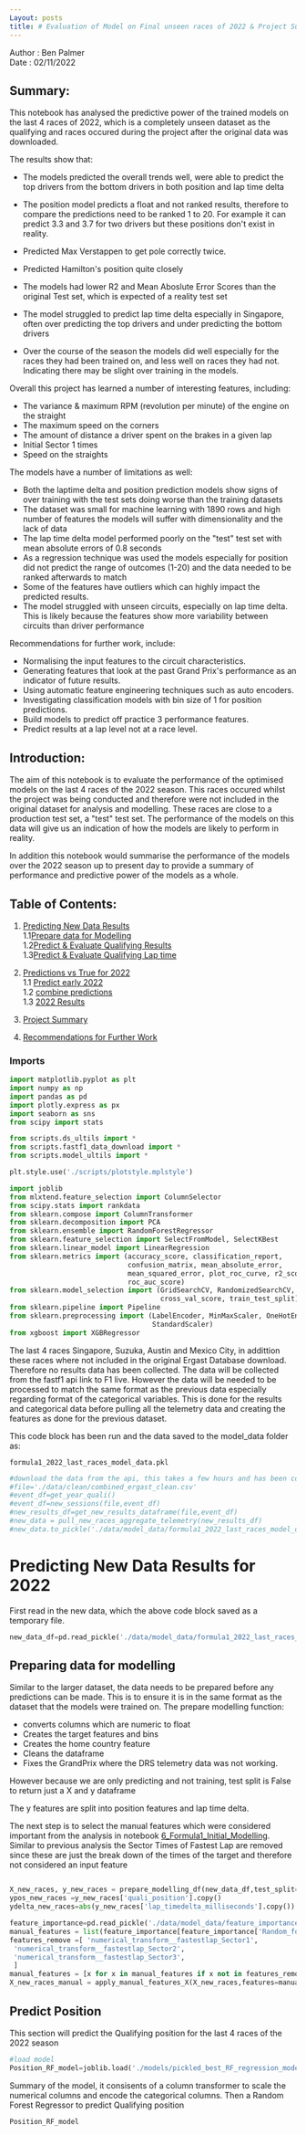 ```yaml
---
Layout: posts
title: # Evaluation of Model on Final unseen races of 2022 & Project Summary
---
```



Author : Ben Palmer\
Date : 02/11/2022

## Summary:
This notebook has analysed the predictive power of the trained models on the last 4 races of 2022, which is a completely unseen dataset as the qualifying and races occured during the project after the original data was downloaded.

The results show that:
- The models predicted the overall trends well, were able to predict the top drivers from the bottom drivers in both position and lap time delta
- The position model predicts a float and not ranked results, therefore to compare the predictions need to be ranked 1 to 20. For example it can predict 3.3 and 3.7 for two drivers but these positions don't exist in reality. 
- Predicted Max Verstappen to get pole correctly twice.
- Predicted Hamilton's position quite closely

- The models had lower R2 and Mean Aboslute Error Scores than the original Test set, which is expected of a reality test set
- The model struggled to predict lap time delta especially in Singapore, often over predicting the top drivers and under predicting the bottom drivers
- Over the course of the season the models did well especially for the races they had been trained on, and less well on races they had not. Indicating there may be slight over training in the models.

Overall this project has learned a number of interesting features, including:
- The variance & maximum RPM (revolution per minute) of the engine on the straight
- The maximum speed on the corners
- The amount of distance a driver spent on the brakes in a given lap
- Initial Sector 1 times 
- Speed on the straights

The models have a number of limitations as well:
- Both the laptime delta and position prediction models show signs of over training with the test sets doing worse than the training datasets
- The dataset was small for machine learning with 1890 rows and high number of features the models will suffer with dimensionality and the lack of data
- The lap time delta model performed poorly on the "test" test set with mean absolute errors of 0.8 seconds
- As a regression technique was used the models especially for position did not predict the range of outcomes (1-20) and the data needed to be ranked afterwards to match
- Some of the features have outliers which can highly impact the predicted results. 
- The model struggled with unseen circuits, especially on lap time delta. This is likely because the features show more variability between circuits than driver performance

Recommendations for further work, include: 

- Normalising the input features to the circuit characteristics.
- Generating features that look at the past Grand Prix's performance as an indicator of future results.
- Using automatic feature engineering techniques such as auto encoders.
- Investigating classification models with bin size of 1 for position predictions.
- Build models to predict off practice 3 performance features. 
- Predict results at a lap level not at a race level. 

## Introduction:

The aim of this notebook is to evaluate the performance of the optimised models on the last 4 races of the 2022 season. This races occured whilst the project was being conducted and therefore were not included in the original dataset for analysis and modelling. These races are close to a production test set, a "test" test set. The performance of the models on this data will give us an indication of how the models are likely to perform in reality. 

In addition this notebook would summarise the performance of the models over the 2022 season up to present day to provide a summary of performance and predictive power of the models as a whole.

## Table of Contents:
1. [Predicting New Data Results](#newdata)\
    1.1[Prepare data for Modelling](#prep)\
    1.2[Predict & Evaluate Qualifying Results](#pos)\
    1.3[Predict & Evaluate Qualifying Lap time](#delta)
   

2. [Predictions vs True for 2022](#2022)\
    1.1 [Predict early 2022](#predict)\
    1.2 [combine predictions](#combine)\
    1.3 [2022 Results](#summary)

3. [Project Summary](#projsummary)

4. [Recommendations for Further Work](#recommendations)
    

### Imports


```python
import matplotlib.pyplot as plt
import numpy as np
import pandas as pd
import plotly.express as px
import seaborn as sns
from scipy import stats

from scripts.ds_ultils import *
from scripts.fastf1_data_download import *
from scripts.model_ultils import *

plt.style.use('./scripts/plotstyle.mplstyle')

import joblib
from mlxtend.feature_selection import ColumnSelector
from scipy.stats import rankdata
from sklearn.compose import ColumnTransformer
from sklearn.decomposition import PCA
from sklearn.ensemble import RandomForestRegressor
from sklearn.feature_selection import SelectFromModel, SelectKBest
from sklearn.linear_model import LinearRegression
from sklearn.metrics import (accuracy_score, classification_report,
                             confusion_matrix, mean_absolute_error,
                             mean_squared_error, plot_roc_curve, r2_score,
                             roc_auc_score)
from sklearn.model_selection import (GridSearchCV, RandomizedSearchCV,
                                     cross_val_score, train_test_split)
from sklearn.pipeline import Pipeline
from sklearn.preprocessing import (LabelEncoder, MinMaxScaler, OneHotEncoder,
                                   StandardScaler)
from xgboost import XGBRegressor

```

The last 4 races Singapore, Suzuka, Austin and Mexico City, in addittion these races where not included in the original Ergast Database download. Therefore no results data has been collected. The data will be collected from the fastf1 api link to F1 live. However the data will be needed to be processed to match the same format as the previous data especially regarding format of the categorical variables. This is done for the results and categorical data before pulling all the telemetry data and creating the features as done for the previous dataset.

This code block has been run and the data saved to the model_data folder as:

`formula1_2022_last_races_model_data.pkl`


```python
#download the data from the api, this takes a few hours and has been completed and results saved for you.
#file='./data/clean/combined_ergast_clean.csv'
#event_df=get_year_quali()
#event_df=new_sessions(file,event_df)
#new_results_df=get_new_results_dataframe(file,event_df)
#new_data = pull_new_races_aggregate_telemetry(new_results_df)
#new_data.to_pickle('./data/model_data/formula1_2022_last_races_model_data.pkl',compression='gzip')
```

# Predicting New Data Results for 2022
<a id="newdata"></a>

First read in the new data, which the above code block saved as a temporary file.


```python
new_data_df=pd.read_pickle('./data/model_data/formula1_2022_last_races_model_data.pkl',compression='gzip')
```

## Preparing data for modelling
<a id="prep"></a>

Similar to the larger dataset, the data needs to be prepared before any predictions can be made. This is to ensure it is in the same format as the dataset that the models were trained on. The prepare modelling function:
- converts columns which are numeric to float
- Creates the target features and bins
- Creates the home country feature
- Cleans the dataframe 
- Fixes the GrandPrix where the DRS telemetry data was not working. 

However because we are only predicting and not training, test split is False to return just a X and y dataframe

The y features are split into position features and lap time delta.

The next step is to select the manual features which were considered important from the analysis in notebook [6_Formula1_Initial_Modelling](./6_Formula1_Initial_Modelling.ipynb). Similar to previous analysis the Sector Times of Fastest Lap are removed since these are just the break down of the times of the target and therefore not considered an input feature



```python

X_new_races, y_new_races = prepare_modelling_df(new_data_df,test_split=False)
ypos_new_races =y_new_races['quali_position'].copy()
ydelta_new_races=abs(y_new_races['lap_timedelta_milliseconds'].copy())

feature_importance=pd.read_pickle('./data/model_data/feature_importance_random_forest.pkl')
manual_features = list(feature_importance[feature_importance['Random_forest_result']>0.0105].index)
features_remove =[ 'numerical_transform__fastestlap_Sector1',
 'numerical_transform__fastestlap_Sector2',
 'numerical_transform__fastestlap_Sector3', 
 ] 
manual_features = [x for x in manual_features if x not in features_remove]
X_new_races_manual = apply_manual_features_X(X_new_races,features=manual_features)

```

## Predict Position
<a id="pos"></a>

This section will predict the Qualifying position for the last 4 races of the 2022 season


```python
#load model
Position_RF_model=joblib.load('./models/pickled_best_RF_regression_model_position.pkl')
```

Summary of the model, it consisents of a column transformer to scale the numerical columns and encode the categorical columns. Then a Random Forest Regressor to predict Qualifying position


```python
Position_RF_model
```




<style>#sk-container-id-1 {color: black;background-color: white;}#sk-container-id-1 pre{padding: 0;}#sk-container-id-1 div.sk-toggleable {background-color: white;}#sk-container-id-1 label.sk-toggleable__label {cursor: pointer;display: block;width: 100%;margin-bottom: 0;padding: 0.3em;box-sizing: border-box;text-align: center;}#sk-container-id-1 label.sk-toggleable__label-arrow:before {content: "▸";float: left;margin-right: 0.25em;color: #696969;}#sk-container-id-1 label.sk-toggleable__label-arrow:hover:before {color: black;}#sk-container-id-1 div.sk-estimator:hover label.sk-toggleable__label-arrow:before {color: black;}#sk-container-id-1 div.sk-toggleable__content {max-height: 0;max-width: 0;overflow: hidden;text-align: left;background-color: #f0f8ff;}#sk-container-id-1 div.sk-toggleable__content pre {margin: 0.2em;color: black;border-radius: 0.25em;background-color: #f0f8ff;}#sk-container-id-1 input.sk-toggleable__control:checked~div.sk-toggleable__content {max-height: 200px;max-width: 100%;overflow: auto;}#sk-container-id-1 input.sk-toggleable__control:checked~label.sk-toggleable__label-arrow:before {content: "▾";}#sk-container-id-1 div.sk-estimator input.sk-toggleable__control:checked~label.sk-toggleable__label {background-color: #d4ebff;}#sk-container-id-1 div.sk-label input.sk-toggleable__control:checked~label.sk-toggleable__label {background-color: #d4ebff;}#sk-container-id-1 input.sk-hidden--visually {border: 0;clip: rect(1px 1px 1px 1px);clip: rect(1px, 1px, 1px, 1px);height: 1px;margin: -1px;overflow: hidden;padding: 0;position: absolute;width: 1px;}#sk-container-id-1 div.sk-estimator {font-family: monospace;background-color: #f0f8ff;border: 1px dotted black;border-radius: 0.25em;box-sizing: border-box;margin-bottom: 0.5em;}#sk-container-id-1 div.sk-estimator:hover {background-color: #d4ebff;}#sk-container-id-1 div.sk-parallel-item::after {content: "";width: 100%;border-bottom: 1px solid gray;flex-grow: 1;}#sk-container-id-1 div.sk-label:hover label.sk-toggleable__label {background-color: #d4ebff;}#sk-container-id-1 div.sk-serial::before {content: "";position: absolute;border-left: 1px solid gray;box-sizing: border-box;top: 0;bottom: 0;left: 50%;z-index: 0;}#sk-container-id-1 div.sk-serial {display: flex;flex-direction: column;align-items: center;background-color: white;padding-right: 0.2em;padding-left: 0.2em;position: relative;}#sk-container-id-1 div.sk-item {position: relative;z-index: 1;}#sk-container-id-1 div.sk-parallel {display: flex;align-items: stretch;justify-content: center;background-color: white;position: relative;}#sk-container-id-1 div.sk-item::before, #sk-container-id-1 div.sk-parallel-item::before {content: "";position: absolute;border-left: 1px solid gray;box-sizing: border-box;top: 0;bottom: 0;left: 50%;z-index: -1;}#sk-container-id-1 div.sk-parallel-item {display: flex;flex-direction: column;z-index: 1;position: relative;background-color: white;}#sk-container-id-1 div.sk-parallel-item:first-child::after {align-self: flex-end;width: 50%;}#sk-container-id-1 div.sk-parallel-item:last-child::after {align-self: flex-start;width: 50%;}#sk-container-id-1 div.sk-parallel-item:only-child::after {width: 0;}#sk-container-id-1 div.sk-dashed-wrapped {border: 1px dashed gray;margin: 0 0.4em 0.5em 0.4em;box-sizing: border-box;padding-bottom: 0.4em;background-color: white;}#sk-container-id-1 div.sk-label label {font-family: monospace;font-weight: bold;display: inline-block;line-height: 1.2em;}#sk-container-id-1 div.sk-label-container {text-align: center;}#sk-container-id-1 div.sk-container {/* jupyter's `normalize.less` sets `[hidden] { display: none; }` but bootstrap.min.css set `[hidden] { display: none !important; }` so we also need the `!important` here to be able to override the default hidden behavior on the sphinx rendered scikit-learn.org. See: https://github.com/scikit-learn/scikit-learn/issues/21755 */display: inline-block !important;position: relative;}#sk-container-id-1 div.sk-text-repr-fallback {display: none;}</style><div id="sk-container-id-1" class="sk-top-container"><div class="sk-text-repr-fallback"><pre>Pipeline(steps=[(&#x27;column_transform&#x27;,
                 ColumnTransformer(transformers=[(&#x27;numerical_transform&#x27;,
                                                  StandardScaler(),
                                                  [&#x27;circuit_total_corner_length&#x27;,
                                                   &#x27;circuit_total_corner_curvature&#x27;,
                                                   &#x27;circuit_mean_corner_curvature&#x27;,
                                                   &#x27;circuit_max_corner_curvature&#x27;,
                                                   &#x27;circuit_std_corner_curvature&#x27;,
                                                   &#x27;max_max_speed&#x27;,
                                                   &#x27;mean_straight_speed&#x27;,
                                                   &#x27;max_fastest_accleration&#x27;,
                                                   &#x27;mean_max_lap_accler...
                                                   &#x27;fl_lap_distance_on_brake&#x27;,
                                                   &#x27;fl_lap_distance_on_DRS&#x27;,
                                                   &#x27;fl_lap_max_speed_corner&#x27;,
                                                   &#x27;avglap_Sector1&#x27;,
                                                   &#x27;avglap_Sector3&#x27;,
                                                   &#x27;fastestlap_track_temperature&#x27;,
                                                   &#x27;avg_lap_track_temperature&#x27;,
                                                   &#x27;avg_lap_humidty&#x27;, &#x27;age&#x27;]),
                                                 (&#x27;hot_encode&#x27;,
                                                  OneHotEncoder(handle_unknown=&#x27;ignore&#x27;),
                                                  [&#x27;driverRef&#x27;,
                                                   &#x27;constructorRef&#x27;])])),
                (&#x27;random_forest&#x27;,
                 RandomForestRegressor(max_depth=35, max_features=20,
                                       n_estimators=160))])</pre><b>In a Jupyter environment, please rerun this cell to show the HTML representation or trust the notebook. <br />On GitHub, the HTML representation is unable to render, please try loading this page with nbviewer.org.</b></div><div class="sk-container" hidden><div class="sk-item sk-dashed-wrapped"><div class="sk-label-container"><div class="sk-label sk-toggleable"><input class="sk-toggleable__control sk-hidden--visually" id="sk-estimator-id-1" type="checkbox" ><label for="sk-estimator-id-1" class="sk-toggleable__label sk-toggleable__label-arrow">Pipeline</label><div class="sk-toggleable__content"><pre>Pipeline(steps=[(&#x27;column_transform&#x27;,
                 ColumnTransformer(transformers=[(&#x27;numerical_transform&#x27;,
                                                  StandardScaler(),
                                                  [&#x27;circuit_total_corner_length&#x27;,
                                                   &#x27;circuit_total_corner_curvature&#x27;,
                                                   &#x27;circuit_mean_corner_curvature&#x27;,
                                                   &#x27;circuit_max_corner_curvature&#x27;,
                                                   &#x27;circuit_std_corner_curvature&#x27;,
                                                   &#x27;max_max_speed&#x27;,
                                                   &#x27;mean_straight_speed&#x27;,
                                                   &#x27;max_fastest_accleration&#x27;,
                                                   &#x27;mean_max_lap_accler...
                                                   &#x27;fl_lap_distance_on_brake&#x27;,
                                                   &#x27;fl_lap_distance_on_DRS&#x27;,
                                                   &#x27;fl_lap_max_speed_corner&#x27;,
                                                   &#x27;avglap_Sector1&#x27;,
                                                   &#x27;avglap_Sector3&#x27;,
                                                   &#x27;fastestlap_track_temperature&#x27;,
                                                   &#x27;avg_lap_track_temperature&#x27;,
                                                   &#x27;avg_lap_humidty&#x27;, &#x27;age&#x27;]),
                                                 (&#x27;hot_encode&#x27;,
                                                  OneHotEncoder(handle_unknown=&#x27;ignore&#x27;),
                                                  [&#x27;driverRef&#x27;,
                                                   &#x27;constructorRef&#x27;])])),
                (&#x27;random_forest&#x27;,
                 RandomForestRegressor(max_depth=35, max_features=20,
                                       n_estimators=160))])</pre></div></div></div><div class="sk-serial"><div class="sk-item sk-dashed-wrapped"><div class="sk-label-container"><div class="sk-label sk-toggleable"><input class="sk-toggleable__control sk-hidden--visually" id="sk-estimator-id-2" type="checkbox" ><label for="sk-estimator-id-2" class="sk-toggleable__label sk-toggleable__label-arrow">column_transform: ColumnTransformer</label><div class="sk-toggleable__content"><pre>ColumnTransformer(transformers=[(&#x27;numerical_transform&#x27;, StandardScaler(),
                                 [&#x27;circuit_total_corner_length&#x27;,
                                  &#x27;circuit_total_corner_curvature&#x27;,
                                  &#x27;circuit_mean_corner_curvature&#x27;,
                                  &#x27;circuit_max_corner_curvature&#x27;,
                                  &#x27;circuit_std_corner_curvature&#x27;,
                                  &#x27;max_max_speed&#x27;, &#x27;mean_straight_speed&#x27;,
                                  &#x27;max_fastest_accleration&#x27;,
                                  &#x27;mean_max_lap_accleration&#x27;,
                                  &#x27;max_fastest_lap_rpm&#x27;,
                                  &#x27;var_fa...
                                  &#x27;avg_lap_distance_on_brake&#x27;,
                                  &#x27;avg_lap_distance_on_DRS&#x27;,
                                  &#x27;avg_lap_max_speed_corner&#x27;,
                                  &#x27;fl_lap_distance_on_brake&#x27;,
                                  &#x27;fl_lap_distance_on_DRS&#x27;,
                                  &#x27;fl_lap_max_speed_corner&#x27;, &#x27;avglap_Sector1&#x27;,
                                  &#x27;avglap_Sector3&#x27;,
                                  &#x27;fastestlap_track_temperature&#x27;,
                                  &#x27;avg_lap_track_temperature&#x27;,
                                  &#x27;avg_lap_humidty&#x27;, &#x27;age&#x27;]),
                                (&#x27;hot_encode&#x27;,
                                 OneHotEncoder(handle_unknown=&#x27;ignore&#x27;),
                                 [&#x27;driverRef&#x27;, &#x27;constructorRef&#x27;])])</pre></div></div></div><div class="sk-parallel"><div class="sk-parallel-item"><div class="sk-item"><div class="sk-label-container"><div class="sk-label sk-toggleable"><input class="sk-toggleable__control sk-hidden--visually" id="sk-estimator-id-3" type="checkbox" ><label for="sk-estimator-id-3" class="sk-toggleable__label sk-toggleable__label-arrow">numerical_transform</label><div class="sk-toggleable__content"><pre>[&#x27;circuit_total_corner_length&#x27;, &#x27;circuit_total_corner_curvature&#x27;, &#x27;circuit_mean_corner_curvature&#x27;, &#x27;circuit_max_corner_curvature&#x27;, &#x27;circuit_std_corner_curvature&#x27;, &#x27;max_max_speed&#x27;, &#x27;mean_straight_speed&#x27;, &#x27;max_fastest_accleration&#x27;, &#x27;mean_max_lap_accleration&#x27;, &#x27;max_fastest_lap_rpm&#x27;, &#x27;var_fastest_lap_straight_rpm&#x27;, &#x27;mean_fastest_lap_straight_rpm&#x27;, &#x27;max_max_rpm&#x27;, &#x27;mean_var_straight_rpm&#x27;, &#x27;mean_straight_rpm&#x27;, &#x27;avg_lap_distance_on_brake&#x27;, &#x27;avg_lap_distance_on_DRS&#x27;, &#x27;avg_lap_max_speed_corner&#x27;, &#x27;fl_lap_distance_on_brake&#x27;, &#x27;fl_lap_distance_on_DRS&#x27;, &#x27;fl_lap_max_speed_corner&#x27;, &#x27;avglap_Sector1&#x27;, &#x27;avglap_Sector3&#x27;, &#x27;fastestlap_track_temperature&#x27;, &#x27;avg_lap_track_temperature&#x27;, &#x27;avg_lap_humidty&#x27;, &#x27;age&#x27;]</pre></div></div></div><div class="sk-serial"><div class="sk-item"><div class="sk-estimator sk-toggleable"><input class="sk-toggleable__control sk-hidden--visually" id="sk-estimator-id-4" type="checkbox" ><label for="sk-estimator-id-4" class="sk-toggleable__label sk-toggleable__label-arrow">StandardScaler</label><div class="sk-toggleable__content"><pre>StandardScaler()</pre></div></div></div></div></div></div><div class="sk-parallel-item"><div class="sk-item"><div class="sk-label-container"><div class="sk-label sk-toggleable"><input class="sk-toggleable__control sk-hidden--visually" id="sk-estimator-id-5" type="checkbox" ><label for="sk-estimator-id-5" class="sk-toggleable__label sk-toggleable__label-arrow">hot_encode</label><div class="sk-toggleable__content"><pre>[&#x27;driverRef&#x27;, &#x27;constructorRef&#x27;]</pre></div></div></div><div class="sk-serial"><div class="sk-item"><div class="sk-estimator sk-toggleable"><input class="sk-toggleable__control sk-hidden--visually" id="sk-estimator-id-6" type="checkbox" ><label for="sk-estimator-id-6" class="sk-toggleable__label sk-toggleable__label-arrow">OneHotEncoder</label><div class="sk-toggleable__content"><pre>OneHotEncoder(handle_unknown=&#x27;ignore&#x27;)</pre></div></div></div></div></div></div></div></div><div class="sk-item"><div class="sk-estimator sk-toggleable"><input class="sk-toggleable__control sk-hidden--visually" id="sk-estimator-id-7" type="checkbox" ><label for="sk-estimator-id-7" class="sk-toggleable__label sk-toggleable__label-arrow">RandomForestRegressor</label><div class="sk-toggleable__content"><pre>RandomForestRegressor(max_depth=35, max_features=20, n_estimators=160)</pre></div></div></div></div></div></div></div>



The qualifying results can predicted with simiply calling predict on the X features


```python
position_new_predictions= Position_RF_model.predict(X_new_races_manual)
```


```python
position_new_predictions
```




    array([ 3.7       ,  4.69375   ,  5.825     ,  7.05      , 11.22786458,
            5.2875    ,  9.66875   ,  5.7125    , 13.4625    ,  8.39375   ,
           10.6640625 , 12.425     , 11.86875   , 13.8875    , 15.2875    ,
           14.21875   , 10.41875   , 13.3       , 12.96875   , 15.63125   ,
            3.39375   ,  6.84375   ,  5.15      ,  5.35      , 11.2875    ,
            4.5625    , 10.14375   , 11.66875   , 12.21469595, 11.8890625 ,
           13.375     , 11.60625   , 10.75625   , 13.85625   , 14.96875   ,
           13.76875   , 14.23125   , 15.8125    , 17.56875   ,  6.55625   ,
            6.9375    ,  5.2875    ,  5.93125   , 11.3875    ,  9.45625   ,
           12.2       ,  4.06875   , 13.1875    , 13.16875   ,  7.0375    ,
           14.9       , 14.54375   , 14.51875   , 14.30625   , 12.45      ,
           12.21875   , 13.775     , 14.91875   , 15.7       ,  3.66875   ,
            2.94375   ,  2.9125    ,  4.6875    ,  5.05625   ,  5.99375   ,
           14.41666667,  8.4       , 11.21130952, 12.1375    , 16.7       ,
           12.6575    , 11.423125  , 13.673125  , 10.6125    , 12.82916667,
           10.24375   , 12.1578125 , 15.05625   , 17.98125   ])



The predictions are for the last 4 races per driver, they are also floats where as the true results are integers. This is because the models is a regression model and can predict any number. One alternative method to avoid this would be a classification model with a bin size of 1. To correct for this the results can be also be ranked in order of prediction to give a result more indicative of position.

First what are the model evaluation scores for the last 4 races of 2022


```python
print(f'Lap Delta Random Forest regression Initial R2 score with manual selected featuers {r2_score(ypos_new_races,position_new_predictions)}')
print(f'Lap Delta Random Forest regression Initial MSE score with manual selected feaure {mean_squared_error(ypos_new_races,position_new_predictions)}')
print(f'Lap Delta Random Forest regression Initial MAE score with manual selected feaure {mean_absolute_error(ypos_new_races,position_new_predictions)}')
```

    Lap Delta Random Forest regression Initial R2 score with manual selected featuers 0.650600540444255
    Lap Delta Random Forest regression Initial MSE score with manual selected feaure 11.575361682061502
    Lap Delta Random Forest regression Initial MAE score with manual selected feaure 2.8325292095327694
    

The R2 is similar to the previous test set with a Mean Aboslute error of 2.8 slightly higher to what was predicted previously. This can be compared by  looking at the predictions versus true values on a scatter plot


```python
plt.scatter(ypos_new_races,position_new_predictions)
plt.plot(np.arange(1,20,1),np.arange(1,20,1),c='r')
plt.xlabel('True values')
plt.ylabel('Predicted values')
plt.title('Predictions vs True for last 4 races of 2022 season')
plt.show()
```


    
![png](output_21_0.png)
    


The red line shows the perfect predictions where True=Predictions. The model seems to over predict results for the top drivers and under predict (predict better results) for the bottom drivers. This may be due to features in these GrandPrix's which the model thinks all the drivers are more equal. Maybe as the season has progressed the difference beteween drivers and cars has reduced such that the model thinks the drivers are more similar.

How about if we rank the results for 1 Grandprix and compared the model ranked results with the actual results.


```python
print('Singapore GrandPrix 2022 Results')
pos_comparison = new_data_df[['quali_position','driverRef','circuitRef']]
pos_comparison['position_predicted'] = position_new_predictions
singapore_position = pos_comparison[pos_comparison['circuitRef'] =='marina_bay'].copy()
singapore_position
```

    Singapore GrandPrix 2022 Results
    




<div>
<style scoped>
    .dataframe tbody tr th:only-of-type {
        vertical-align: middle;
    }

    .dataframe tbody tr th {
        vertical-align: top;
    }

    .dataframe thead th {
        text-align: right;
    }
</style>
<table border="1" class="dataframe">
  <thead>
    <tr style="text-align: right;">
      <th></th>
      <th>quali_position</th>
      <th>driverRef</th>
      <th>circuitRef</th>
      <th>position_predicted</th>
    </tr>
  </thead>
  <tbody>
    <tr>
      <th>0</th>
      <td>1.0</td>
      <td>leclerc</td>
      <td>marina_bay</td>
      <td>6.55625</td>
    </tr>
    <tr>
      <th>1</th>
      <td>2.0</td>
      <td>perez</td>
      <td>marina_bay</td>
      <td>6.93750</td>
    </tr>
    <tr>
      <th>2</th>
      <td>3.0</td>
      <td>hamilton</td>
      <td>marina_bay</td>
      <td>5.28750</td>
    </tr>
    <tr>
      <th>3</th>
      <td>4.0</td>
      <td>sainz</td>
      <td>marina_bay</td>
      <td>5.93125</td>
    </tr>
    <tr>
      <th>4</th>
      <td>5.0</td>
      <td>alonso</td>
      <td>marina_bay</td>
      <td>11.38750</td>
    </tr>
    <tr>
      <th>5</th>
      <td>6.0</td>
      <td>norris</td>
      <td>marina_bay</td>
      <td>9.45625</td>
    </tr>
    <tr>
      <th>6</th>
      <td>7.0</td>
      <td>gasly</td>
      <td>marina_bay</td>
      <td>12.20000</td>
    </tr>
    <tr>
      <th>7</th>
      <td>8.0</td>
      <td>max_verstappen</td>
      <td>marina_bay</td>
      <td>4.06875</td>
    </tr>
    <tr>
      <th>8</th>
      <td>9.0</td>
      <td>kevin_magnussen</td>
      <td>marina_bay</td>
      <td>13.18750</td>
    </tr>
    <tr>
      <th>9</th>
      <td>10.0</td>
      <td>tsunoda</td>
      <td>marina_bay</td>
      <td>13.16875</td>
    </tr>
    <tr>
      <th>10</th>
      <td>11.0</td>
      <td>russell</td>
      <td>marina_bay</td>
      <td>7.03750</td>
    </tr>
    <tr>
      <th>11</th>
      <td>12.0</td>
      <td>stroll</td>
      <td>marina_bay</td>
      <td>14.90000</td>
    </tr>
    <tr>
      <th>12</th>
      <td>13.0</td>
      <td>mick_schumacher</td>
      <td>marina_bay</td>
      <td>14.54375</td>
    </tr>
    <tr>
      <th>13</th>
      <td>14.0</td>
      <td>vettel</td>
      <td>marina_bay</td>
      <td>14.51875</td>
    </tr>
    <tr>
      <th>14</th>
      <td>15.0</td>
      <td>zhou</td>
      <td>marina_bay</td>
      <td>14.30625</td>
    </tr>
    <tr>
      <th>15</th>
      <td>16.0</td>
      <td>bottas</td>
      <td>marina_bay</td>
      <td>12.45000</td>
    </tr>
    <tr>
      <th>16</th>
      <td>17.0</td>
      <td>ricciardo</td>
      <td>marina_bay</td>
      <td>12.21875</td>
    </tr>
    <tr>
      <th>17</th>
      <td>18.0</td>
      <td>ocon</td>
      <td>marina_bay</td>
      <td>13.77500</td>
    </tr>
    <tr>
      <th>18</th>
      <td>19.0</td>
      <td>albon</td>
      <td>marina_bay</td>
      <td>14.91875</td>
    </tr>
    <tr>
      <th>19</th>
      <td>20.0</td>
      <td>latifi</td>
      <td>marina_bay</td>
      <td>15.70000</td>
    </tr>
  </tbody>
</table>
</div>




```python
# Use scipy function to rank the predictions for singapore
singapore_position['position_predicted_ranked'] = rankdata(singapore_position['position_predicted'])
```

Plot the predictions ranked such that the predictions are 1-20 in order of how the model assigned the position scores. 


```python
plt.scatter(singapore_position['quali_position'],singapore_position['position_predicted_ranked'])
plt.plot(np.arange(1,20,1),np.arange(1,20,1),c='r')
plt.xlabel('True values')
plt.ylabel('Predicted values')
plt.title('Predictions vs True for Singapore GP 2022')
plt.show()
```


    
![png](output_26_0.png)
    


As can be observed the model captures the trend but gets a few drivers badly wrong. It generally predicts the top 10 drivers to do worse than they did, but mostly in roughly the right order. Max Verstappen who has dominated 2022 is predicted to get pole, therefore it maybe affected by the categorical dummy variable for max more than his driving data. It under predicts for Russell and Bottas as well probably because of either the team they driver for or there previous results. It over predicts for Mick Schumacher and Stroll probably related to their previous results.  

On a positive note apart from clear errors it gets the order for the top 15 more or less right, with the exception of Max Verstappen it gets the top 3 almost right just in the wrong order. Plus the drivers from 5th to 10th are also in the more or less right order just offsetted.


```python
print(f"Lap Delta Random Forest regression Initial R2 score with manual selected featuers {r2_score(singapore_position['quali_position'],singapore_position['position_predicted_ranked'])}")
print(f"Lap Delta Random Forest regression Initial MSE score with manual selected feaure {mean_squared_error(singapore_position['quali_position'],singapore_position['position_predicted_ranked'])}")
print(f"Lap Delta Random Forest regression Initial MAE score with manual selected feaure {mean_absolute_error(singapore_position['quali_position'],singapore_position['position_predicted_ranked'])}")
```

    Lap Delta Random Forest regression Initial R2 score with manual selected featuers 0.58796992481203
    Lap Delta Random Forest regression Initial MSE score with manual selected feaure 13.7
    Lap Delta Random Forest regression Initial MAE score with manual selected feaure 3.0
    

As we can see ranking the data an impact on the metrics this is because the errors are maginfied. In the unranked predictions the top drivers were predicted worse and the worse drivers predicted better, averaging out the drivers performance which can reduce the error as the model becomes less extreme or sure it its predictions. It predicts some drivers to do well but not too sure and some to do poor but also not too sure. Therefore this reduces the Mean absoute error. By ranking the Mean Absolute Error increases as the the unsure points are forced to fill the full range. 


# Lap time delta predictions
<a id="delta"></a>

This section will predict the lap time delta for the last 4 races of 2022.

First load the XGboost model for predicting lap time deltas


```python
Lapdelta_XG_model=joblib.load('./models/pickled_best_XGboost_regression_model_lap_delta.pkl')
```

Predict the lap time deltas for the last 4 races:


```python
lapdelta_new_predictions= Lapdelta_XG_model.predict(X_new_races_manual)
```


```python
lapdelta_new_predictions
```




    array([ 880.1565 , 1438.6971 , 1180.8447 , 1296.8682 , 1812.8461 ,
           1169.3201 , 1822.2637 , 1158.1523 , 2426.7173 , 1508.983  ,
           1993.9811 , 2669.0835 , 2078.9802 , 2662.2546 , 2359.1501 ,
           2584.7327 , 1815.3125 , 2248.5618 , 2016.9613 , 2652.7021 ,
            639.421  ,  566.3785 ,  829.21826, 1065.0433 , 1807.4713 ,
            652.2429 , 1421.7653 , 1822.8589 , 1865.5409 , 1492.1318 ,
           2021.5482 , 1279.7029 , 1409.1636 , 1970.5421 , 2274.2869 ,
           2047.0016 , 1727.6038 , 3276.9106 , 3028.2742 , 1890.5687 ,
           2393.826  , 2320.7075 , 2755.3943 , 3008.1597 , 3130.3552 ,
           2855.4634 , 2050.2947 , 3926.7761 , 3014.654  , 2223.9104 ,
           3557.371  , 6459.6665 , 3566.9734 , 3932.539  , 6575.056  ,
           6152.094  , 7681.5635 , 6657.079  , 6511.405  ,   48.03798,
            429.90155,  311.8454 ,  813.8326 ,  894.0303 ,  809.2479 ,
           2507.0876 ,  773.581  , 1525.0428 , 2789.0137 , 3380.0232 ,
           2032.303  , 1540.2434 , 2076.641  , 1449.4377 , 2444.9236 ,
           1716.5864 , 2195.368  , 2876.5132 , 2899.111  ], dtype=float32)



The output is an array of lap time deltas for the last 4 races of 2022. How did the model perform against the true values?


```python
print(f'Lap Delta Random Forest regression Initial R2 score with manual selected featuers {r2_score(ydelta_new_races,lapdelta_new_predictions)}')
print(f'Lap Delta Random Forest regression Initial MSE score with manual selected feaure {mean_squared_error(ydelta_new_races,lapdelta_new_predictions)}')
print(f'Lap Delta Random Forest regression Initial MAE score with manual selected feaure {mean_absolute_error(ydelta_new_races,lapdelta_new_predictions)}')
```

    Lap Delta Random Forest regression Initial R2 score with manual selected featuers 0.6986873848786612
    Lap Delta Random Forest regression Initial MSE score with manual selected feaure 1028441.6571452693
    Lap Delta Random Forest regression Initial MAE score with manual selected feaure 775.7193984019606
    

In this "test" test set, the lap time delta did worse than the with the previous test set, with a worse MAE error. The Model had a mean error of 800 milliseconds or 0.8s (8/10ths of the second). Lets see how the results were distributed. Was the model worse at predicting certain results?


```python
plt.scatter(ydelta_new_races,lapdelta_new_predictions)
plt.plot(np.arange(1,8000,100),np.arange(1,8000,100),c='r')
plt.xlabel('True values')
plt.ylabel('Predicted values')
plt.title('Predictions vs True for Lap time delta last 4 races of 2022 season')
plt.show()
```


    
![png](output_38_0.png)
    


WHen looking at the predictions vs true values the majority of points are captured between 0 to 4 seconds (4000 milliseconds) away from the pole sitter. The majority of these points are close to the true prediction line (red), similar to the position the model averages out the score over predicting the top drivers delta and under prediction the worse drivers results, especially in the small tail of points from 4 to 8s. These are anomalous data points and it can be expected that the model may struggle with these data points.

There is another interesting data cloud, sitting above the true prediction line predicted at 3 s behind the pole sitter, there are a cluster of predicted points where the model predicted 3s delta for both the front drivers to the drivers who were actually 3 seconds back. This is probably one single GrandPrix where the model struggled. As shown in the evaluation of the model in [8_Formula1_Regression_models]('./8_Formula1_Regression_models.ipynb') the lap time delta model is affected most by features like avglap sector 1 times and RPM on the straight, if the GrandPrix has a partically long sector 1 time or the engines can't run at the high RPM because the straights are short the model will predict high lap time deltas which are in fact wrong.

This confirms the challenges of predicting lap time delta due to the fact there are so many variables that complicate the actual time result and the difference between results. As discussed addittional features which are normalised for different circuit lengths may help the predictive power of lap time delta. If avg sector time was also a lap time delta between the drivers that may help the model. If the metrics of speed and rpm on the straights was nominalised for straight length as well may help the model.

Lets investigate further by looking at the results of a couple of GrandPrix's


```python
print('Singapore GrandPrix 2022 Results')
delta_comparison = new_data_df[['lap_timedelta_milliseconds','driverRef','circuitRef']]
delta_comparison['lap_timedelta_milliseconds'] = abs(delta_comparison['lap_timedelta_milliseconds'])
delta_comparison['laptime_delta_predicted'] = lapdelta_new_predictions
delta_comparison['Residuals'] = delta_comparison['laptime_delta_predicted'] - delta_comparison['lap_timedelta_milliseconds']
singapore_position = delta_comparison[delta_comparison['circuitRef'] =='marina_bay'].copy()
singapore_position
```

    Singapore GrandPrix 2022 Results
    




<div>
<style scoped>
    .dataframe tbody tr th:only-of-type {
        vertical-align: middle;
    }

    .dataframe tbody tr th {
        vertical-align: top;
    }

    .dataframe thead th {
        text-align: right;
    }
</style>
<table border="1" class="dataframe">
  <thead>
    <tr style="text-align: right;">
      <th></th>
      <th>lap_timedelta_milliseconds</th>
      <th>driverRef</th>
      <th>circuitRef</th>
      <th>laptime_delta_predicted</th>
      <th>Residuals</th>
    </tr>
  </thead>
  <tbody>
    <tr>
      <th>0</th>
      <td>0.0</td>
      <td>leclerc</td>
      <td>marina_bay</td>
      <td>1890.568726</td>
      <td>1890.568726</td>
    </tr>
    <tr>
      <th>1</th>
      <td>22.0</td>
      <td>perez</td>
      <td>marina_bay</td>
      <td>2393.825928</td>
      <td>2371.825928</td>
    </tr>
    <tr>
      <th>2</th>
      <td>54.0</td>
      <td>hamilton</td>
      <td>marina_bay</td>
      <td>2320.707520</td>
      <td>2266.707520</td>
    </tr>
    <tr>
      <th>3</th>
      <td>171.0</td>
      <td>sainz</td>
      <td>marina_bay</td>
      <td>2755.394287</td>
      <td>2584.394287</td>
    </tr>
    <tr>
      <th>4</th>
      <td>554.0</td>
      <td>alonso</td>
      <td>marina_bay</td>
      <td>3008.159668</td>
      <td>2454.159668</td>
    </tr>
    <tr>
      <th>5</th>
      <td>1172.0</td>
      <td>norris</td>
      <td>marina_bay</td>
      <td>3130.355225</td>
      <td>1958.355225</td>
    </tr>
    <tr>
      <th>6</th>
      <td>1799.0</td>
      <td>gasly</td>
      <td>marina_bay</td>
      <td>2855.463379</td>
      <td>1056.463379</td>
    </tr>
    <tr>
      <th>7</th>
      <td>1983.0</td>
      <td>max_verstappen</td>
      <td>marina_bay</td>
      <td>2050.294678</td>
      <td>67.294678</td>
    </tr>
    <tr>
      <th>8</th>
      <td>2161.0</td>
      <td>kevin_magnussen</td>
      <td>marina_bay</td>
      <td>3926.776123</td>
      <td>1765.776123</td>
    </tr>
    <tr>
      <th>9</th>
      <td>2571.0</td>
      <td>tsunoda</td>
      <td>marina_bay</td>
      <td>3014.654053</td>
      <td>443.654053</td>
    </tr>
    <tr>
      <th>10</th>
      <td>4600.0</td>
      <td>russell</td>
      <td>marina_bay</td>
      <td>2223.910400</td>
      <td>-2376.089600</td>
    </tr>
    <tr>
      <th>11</th>
      <td>4799.0</td>
      <td>stroll</td>
      <td>marina_bay</td>
      <td>3557.371094</td>
      <td>-1241.628906</td>
    </tr>
    <tr>
      <th>12</th>
      <td>4958.0</td>
      <td>mick_schumacher</td>
      <td>marina_bay</td>
      <td>6459.666504</td>
      <td>1501.666504</td>
    </tr>
    <tr>
      <th>13</th>
      <td>4968.0</td>
      <td>vettel</td>
      <td>marina_bay</td>
      <td>3566.973389</td>
      <td>-1401.026611</td>
    </tr>
    <tr>
      <th>14</th>
      <td>5963.0</td>
      <td>zhou</td>
      <td>marina_bay</td>
      <td>3932.539062</td>
      <td>-2030.460938</td>
    </tr>
    <tr>
      <th>15</th>
      <td>6671.0</td>
      <td>bottas</td>
      <td>marina_bay</td>
      <td>6575.056152</td>
      <td>-95.943848</td>
    </tr>
    <tr>
      <th>16</th>
      <td>6814.0</td>
      <td>ricciardo</td>
      <td>marina_bay</td>
      <td>6152.094238</td>
      <td>-661.905762</td>
    </tr>
    <tr>
      <th>17</th>
      <td>6925.0</td>
      <td>ocon</td>
      <td>marina_bay</td>
      <td>7681.563477</td>
      <td>756.563477</td>
    </tr>
    <tr>
      <th>18</th>
      <td>7573.0</td>
      <td>albon</td>
      <td>marina_bay</td>
      <td>6657.079102</td>
      <td>-915.920898</td>
    </tr>
    <tr>
      <th>19</th>
      <td>8120.0</td>
      <td>latifi</td>
      <td>marina_bay</td>
      <td>6511.404785</td>
      <td>-1608.595215</td>
    </tr>
  </tbody>
</table>
</div>




```python
plt.scatter(singapore_position['lap_timedelta_milliseconds'],singapore_position['Residuals'])
plt.hlines(0,0,8000,color='r')
plt.xlabel('True values')
plt.ylabel('Residuals')
plt.title('Residuals for Lap time delta for Singapore 2022 season')
plt.show()
```


    
![png](output_41_0.png)
    


As can be seen from the Singapore residuals this is the GrandPrix that corresponded to the cloud of points high above the true prediction red line in the overall plot, and also the grandprix that had the results with a large tail of points going out to 8seconds back. This GrandPrix the model clearly struggled with to get the lap time delta right. This GrandPrix is a street circuit, with lots of short straights and tight corners. Hence the cars can not get up to full speed and are trying to thread the needle between the tight walled off streets of Singapore. Therefore larger variation of lap times is expected. In adittion the cars do not reach their top speeds they would expect on a larger more open circuit. Therefore the features of RPM, Speed and sector times would be very different to other GrandPrix's hence this is likely why the model performed so poorly for this Grand Prix


```python
suzaka_position = delta_comparison[delta_comparison['circuitRef'] =='suzuka'].copy()

plt.scatter(suzaka_position['lap_timedelta_milliseconds'],suzaka_position['Residuals'])
plt.hlines(0,0,3500,color='r')
plt.xlabel('True values')
plt.ylabel('Residuals')
plt.title('Residuals for Lap time delta for Suzuka 2022 season')
plt.show()
```


    
![png](output_43_0.png)
    


For Suzaka the model performed better with all the drivers within 1.4 seconds of there true values. However similar to Singapore the model over predicted the times of most drivers. Suzuka is a long but fast circuit and it may have been more affected by features like avg lap sector time

# Predictions versus Reality for 2022
<a id="2022"></a>

How good are the model predictions for the 2022 season as a whole?

To answer this question would require combining the predictions from the previous dataset with the predictions of the last 4 races in this notebook.

To do this we will extract the 2022 races from the previous dataset and re run the predictions for just the 2022 races. This would include races the model was trained on and ones it was not trained on.

First read the previous dataset:


```python
qualify_df=pd.read_pickle('./data/model_data/formula1_complete_2018_2022_complete_301022.pkl',compression='gzip')
qualifying_df=qualify_df.copy()

```

Select only the 2022 races:


```python
initial_2022_races_df = qualifying_df[qualifying_df['year'] == 2022].copy()
```

## Predict position and Lap time delta 
<a id="predict"></a>

For the early 2022 races predict the position and laptime delta

This requires preparing the data for modelling and applying the manaul feature selection


```python
X_22_races, y_22_races = prepare_modelling_df(initial_2022_races_df,test_split=False)
ypos_22_races =y_22_races['quali_position'].copy()
ydelta_22_races=abs(y_22_races['lap_timedelta_milliseconds'].copy())

X_22_races_manual = apply_manual_features_X(X_22_races,features=manual_features)

```

Run the predictions for position and Lap time delta:


```python
position_22_predictions= Position_RF_model.predict(X_22_races_manual)
lapdelta_22_predictions= Lapdelta_XG_model.predict(X_22_races_manual)
```

## Combine into a Summary Table
<a id="combine"></a>

How did the model perform over the whole 2022 season? To evaluate its performance we need to combine the results from 2022 races in the original dataset and last 4 races.

Create a summary table from the early 2022 predictions:


```python
summary_22_df = initial_2022_races_df[['driverRef','circuitRef','quali_position','lap_timedelta_milliseconds']].copy()
summary_22_df['predicted_position_model'] = position_22_predictions
summary_22_df['predicted_laptime_delta'] = lapdelta_22_predictions
summary_22_df['lap_timedelta_milliseconds']= abs(summary_22_df['lap_timedelta_milliseconds'])
```

For the position predictions, they need to be ranked to force the results to go from positions 1 to 20


```python
circuits = summary_22_df['circuitRef'].unique()
for circuit in circuits:
    query = summary_22_df['circuitRef'] == circuit
    summary_22_df.loc[query,'predicted_position_ranked'] = rankdata(summary_22_df.loc[query,'predicted_position_model'])
    

```

The summary dataframe will contain information of:
- driver
- circuit
- True qualifying position
- Lap time detla prediction
- Predicted position & ranked position
- Predicted lap time delta


```python
summary_22_df.head()
```




<div>
<style scoped>
    .dataframe tbody tr th:only-of-type {
        vertical-align: middle;
    }

    .dataframe tbody tr th {
        vertical-align: top;
    }

    .dataframe thead th {
        text-align: right;
    }
</style>
<table border="1" class="dataframe">
  <thead>
    <tr style="text-align: right;">
      <th></th>
      <th>driverRef</th>
      <th>circuitRef</th>
      <th>quali_position</th>
      <th>lap_timedelta_milliseconds</th>
      <th>predicted_position_model</th>
      <th>predicted_laptime_delta</th>
      <th>predicted_position_ranked</th>
    </tr>
  </thead>
  <tbody>
    <tr>
      <th>40</th>
      <td>leclerc</td>
      <td>albert_park</td>
      <td>1.0</td>
      <td>0.0</td>
      <td>3.44375</td>
      <td>17.939283</td>
      <td>1.0</td>
    </tr>
    <tr>
      <th>42</th>
      <td>perez</td>
      <td>albert_park</td>
      <td>3.0</td>
      <td>372.0</td>
      <td>4.40000</td>
      <td>379.915253</td>
      <td>2.0</td>
    </tr>
    <tr>
      <th>43</th>
      <td>norris</td>
      <td>albert_park</td>
      <td>4.0</td>
      <td>835.0</td>
      <td>5.92500</td>
      <td>843.338257</td>
      <td>4.0</td>
    </tr>
    <tr>
      <th>44</th>
      <td>hamilton</td>
      <td>albert_park</td>
      <td>5.0</td>
      <td>957.0</td>
      <td>5.15000</td>
      <td>959.565918</td>
      <td>3.0</td>
    </tr>
    <tr>
      <th>45</th>
      <td>russell</td>
      <td>albert_park</td>
      <td>6.0</td>
      <td>1065.0</td>
      <td>6.23125</td>
      <td>1043.465088</td>
      <td>5.0</td>
    </tr>
  </tbody>
</table>
</div>



This dataframe is created for the results of the last 4 races


```python
newraces_22_df = new_data_df[['driverRef','circuitRef','quali_position','lap_timedelta_milliseconds']].copy()
newraces_22_df['predicted_position_model'] = position_new_predictions
newraces_22_df['predicted_laptime_delta'] = lapdelta_new_predictions
newraces_22_df['lap_timedelta_milliseconds']= abs(newraces_22_df['lap_timedelta_milliseconds'])
```

The predicted positions are ranked 0 to 20:


```python
circuits = newraces_22_df['circuitRef'].unique()
for circuit in circuits:
    query = newraces_22_df['circuitRef'] == circuit
    newraces_22_df.loc[query,'predicted_position_ranked'] = rankdata(newraces_22_df.loc[query,'predicted_position_model'])
    
```

Now to combine the two dataframes of 2022 season together


```python
summary_22_combined = pd.concat([summary_22_df,newraces_22_df])
summary_22_combined.reset_index(drop=True)
summary_22_combined['laptime_delta_residual'] = summary_22_combined['lap_timedelta_milliseconds'] - summary_22_combined['predicted_laptime_delta']
summary_22_combined.head()
```




<div>
<style scoped>
    .dataframe tbody tr th:only-of-type {
        vertical-align: middle;
    }

    .dataframe tbody tr th {
        vertical-align: top;
    }

    .dataframe thead th {
        text-align: right;
    }
</style>
<table border="1" class="dataframe">
  <thead>
    <tr style="text-align: right;">
      <th></th>
      <th>driverRef</th>
      <th>circuitRef</th>
      <th>quali_position</th>
      <th>lap_timedelta_milliseconds</th>
      <th>predicted_position_model</th>
      <th>predicted_laptime_delta</th>
      <th>predicted_position_ranked</th>
      <th>laptime_delta_residual</th>
    </tr>
  </thead>
  <tbody>
    <tr>
      <th>40</th>
      <td>leclerc</td>
      <td>albert_park</td>
      <td>1.0</td>
      <td>0.0</td>
      <td>3.44375</td>
      <td>17.939283</td>
      <td>1.0</td>
      <td>-17.939283</td>
    </tr>
    <tr>
      <th>42</th>
      <td>perez</td>
      <td>albert_park</td>
      <td>3.0</td>
      <td>372.0</td>
      <td>4.40000</td>
      <td>379.915253</td>
      <td>2.0</td>
      <td>-7.915253</td>
    </tr>
    <tr>
      <th>43</th>
      <td>norris</td>
      <td>albert_park</td>
      <td>4.0</td>
      <td>835.0</td>
      <td>5.92500</td>
      <td>843.338257</td>
      <td>4.0</td>
      <td>-8.338257</td>
    </tr>
    <tr>
      <th>44</th>
      <td>hamilton</td>
      <td>albert_park</td>
      <td>5.0</td>
      <td>957.0</td>
      <td>5.15000</td>
      <td>959.565918</td>
      <td>3.0</td>
      <td>-2.565918</td>
    </tr>
    <tr>
      <th>45</th>
      <td>russell</td>
      <td>albert_park</td>
      <td>6.0</td>
      <td>1065.0</td>
      <td>6.23125</td>
      <td>1043.465088</td>
      <td>5.0</td>
      <td>21.534912</td>
    </tr>
  </tbody>
</table>
</div>




```python
summary_22_combined.to_pickle("./data/model_data/Summary_2022_model_predicitions.pkl",compression='gzip')
```

# Summary of Results 
<a id="summary"></a>

With the summary dataframe of results and predictions, we can ask questions like;
 - How good was the model at predicting Pole Position?
 - How well did it do for certain drivers throughout the year?

Lets create a dataframe of pole winners by selecting the driver who was on True Pole and selecting the driver the model predicted to be pole for each circuit.


```python
pole_winner=pd.DataFrame()
pole_winner['circuitRef'] = summary_22_combined['circuitRef'].unique()
pole_winner['True_pole_sitter']=''
pole_winner['predicted_pole_sitter']=''
circuits = summary_22_combined['circuitRef'].unique()
for circuit in circuits:

    circuit_query = pole_winner['circuitRef'] == circuit
    circuit_query2 = summary_22_combined['circuitRef'] == circuit    
    query1 = summary_22_combined['quali_position'] == 1.0
    if len(summary_22_combined.loc[(query1) & (circuit_query2),'driverRef'].values) > 0: # some races do not have rows for the pole position driver because no telemetry data was recored for that driver in qualifying. Therefore we need to check for than and assign a NaN value for that entry
        true_position =summary_22_combined.loc[(query1) & (circuit_query2),'driverRef'].values[0]
    else:
        true_position = np.NaN 

    pole_winner.loc[circuit_query,'True_pole_sitter'] = true_position
    
    query2 = summary_22_combined['predicted_position_ranked'] == 1.0
    pole_winner.loc[circuit_query,'predicted_pole_sitter'] = summary_22_combined.loc[(query2) & (circuit_query2),'driverRef'].values[0]
   
```


```python
pole_winner
```




<div>
<style scoped>
    .dataframe tbody tr th:only-of-type {
        vertical-align: middle;
    }

    .dataframe tbody tr th {
        vertical-align: top;
    }

    .dataframe thead th {
        text-align: right;
    }
</style>
<table border="1" class="dataframe">
  <thead>
    <tr style="text-align: right;">
      <th></th>
      <th>circuitRef</th>
      <th>True_pole_sitter</th>
      <th>predicted_pole_sitter</th>
    </tr>
  </thead>
  <tbody>
    <tr>
      <th>0</th>
      <td>albert_park</td>
      <td>leclerc</td>
      <td>leclerc</td>
    </tr>
    <tr>
      <th>1</th>
      <td>red_bull_ring</td>
      <td>NaN</td>
      <td>leclerc</td>
    </tr>
    <tr>
      <th>2</th>
      <td>baku</td>
      <td>leclerc</td>
      <td>leclerc</td>
    </tr>
    <tr>
      <th>3</th>
      <td>bahrain</td>
      <td>leclerc</td>
      <td>leclerc</td>
    </tr>
    <tr>
      <th>4</th>
      <td>spa</td>
      <td>NaN</td>
      <td>sainz</td>
    </tr>
    <tr>
      <th>5</th>
      <td>silverstone</td>
      <td>sainz</td>
      <td>sainz</td>
    </tr>
    <tr>
      <th>6</th>
      <td>villeneuve</td>
      <td>NaN</td>
      <td>sainz</td>
    </tr>
    <tr>
      <th>7</th>
      <td>zandvoort</td>
      <td>NaN</td>
      <td>leclerc</td>
    </tr>
    <tr>
      <th>8</th>
      <td>imola</td>
      <td>NaN</td>
      <td>leclerc</td>
    </tr>
    <tr>
      <th>9</th>
      <td>ricard</td>
      <td>leclerc</td>
      <td>leclerc</td>
    </tr>
    <tr>
      <th>10</th>
      <td>hungaroring</td>
      <td>russell</td>
      <td>russell</td>
    </tr>
    <tr>
      <th>11</th>
      <td>monza</td>
      <td>leclerc</td>
      <td>leclerc</td>
    </tr>
    <tr>
      <th>12</th>
      <td>miami</td>
      <td>leclerc</td>
      <td>leclerc</td>
    </tr>
    <tr>
      <th>13</th>
      <td>monaco</td>
      <td>leclerc</td>
      <td>leclerc</td>
    </tr>
    <tr>
      <th>14</th>
      <td>jeddah</td>
      <td>perez</td>
      <td>leclerc</td>
    </tr>
    <tr>
      <th>15</th>
      <td>catalunya</td>
      <td>leclerc</td>
      <td>leclerc</td>
    </tr>
    <tr>
      <th>16</th>
      <td>suzuka</td>
      <td>max_verstappen</td>
      <td>max_verstappen</td>
    </tr>
    <tr>
      <th>17</th>
      <td>rodriguez</td>
      <td>max_verstappen</td>
      <td>max_verstappen</td>
    </tr>
    <tr>
      <th>18</th>
      <td>marina_bay</td>
      <td>leclerc</td>
      <td>max_verstappen</td>
    </tr>
    <tr>
      <th>19</th>
      <td>americas</td>
      <td>sainz</td>
      <td>max_verstappen</td>
    </tr>
  </tbody>
</table>
</div>



Here we have a table where we can compare how the model did predicting pole position against the true pole sitter. A couple of observations jump out immediately:
- Where do the NaN values come from in True pole sitter?
- Overall the model does well only in correctly predicting the pole sitter where there is data 3 times

Firstly the NaN values come from Max Verstappen, as mentioned when the data was downloaded from the API ([6_Formula1_Initial_Modelling]('./6_Formula1_Initial_Modelling.ipynb')) there are occurences where no telemetry data is collected for a driver for a particular race. Max has the most drop outs of telemetry data for every driver and in 2022 all those drop outs occur when we gets pole position...
Therefore all the NaN values are for MaxVerstappen. 

At face value the model seems to do well overall, however the model was trained on most of the races, only 6 races are Test races. These are:
- Red Bull Ring
- Zandvoort 
from the original dataset and the last 4 races:
- Suzuka
- Rodriguez
- Marina Bay
- Americas 

The two test races in the original dataset Max got pole and there was no data for the model to predict Max. The last 4 races the model predicted Max all the time, it got it right 2 out of 4 times. 

Therefore the model maybe showing signs of over training. 

How does it vary for certain drivers over the year?

Select the results for certain drivers:


```python
hamilton_results = summary_22_combined[summary_22_combined['driverRef'] == 'hamilton']
```


```python
Verstappen_results = summary_22_combined[summary_22_combined['driverRef'] == 'max_verstappen']
```


```python
kevin_magnussen = summary_22_combined[summary_22_combined['driverRef'] == 'kevin_magnussen']
```

How are Hamilton's results:


```python
temp = hamilton_results[['driverRef','circuitRef','quali_position','predicted_position_ranked']]
temp2 = pd.melt(temp,id_vars=['driverRef','circuitRef'], value_vars=['quali_position','predicted_position_ranked'])
```

Plot the results of predicted and true positions for Hamilton throughout the year


```python
temp = hamilton_results[['driverRef','circuitRef','quali_position','predicted_position_ranked']]
temp2 = pd.melt(temp,id_vars=['driverRef','circuitRef'], value_vars=['quali_position','predicted_position_ranked'])
plt.figure(figsize=(4,7))
sns.barplot(temp2,x='value',y='circuitRef',hue='variable')
plt.xlabel('Qualifying position')
plt.ylabel('Grand Prix')
plt.title("Hamilton's positions and predictions for 2022")
plt.show()
```


    
![png](output_78_0.png)
    


Overal for Hamilton the model seemed to do ok. In the last 4 races, it predicted correctly for Singapore, Americas and was very close in Rodriquez. Overall it seemed to predict he would perform better than he did. This is understanable as Hamilton has had his first year of results in a long time, from dominating Formula 1 for the last 7 years, he has now had a car which can not competete at the front. Since the model was trained mostly on his good results, it is understandable that it predicted him to do better than expected.

How was the lap time delta predictions?


```python
colors = ['#405678' if c >= 0 else '#E10600' for c in hamilton_results['laptime_delta_residual']]
sns.barplot(data=hamilton_results,x='laptime_delta_residual',y='circuitRef',palette=colors)
plt.title("Hamilton's Lap time delta differences for 2022")
plt.xlabel('Milliseconds difference')
plt.ylabel('Grand Prix')
plt.tight_layout()
plt.savefig('./images/Hamiltons_lap_time_delta_predictions.jpg',dpi=300)
plt.show()
```


    
![png](output_80_0.png)
    



```python
hamilton_results_test= hamilton_results[hamilton_results['circuitRef'].isin(['red_bull_ring','zandvoort','suzuka','rodriquez','marina_bay','americas'])]
colors = ['#405678' if c >= 0 else '#E10600' for c in hamilton_results_test['laptime_delta_residual']]
sns.barplot(data=hamilton_results_test,x='laptime_delta_residual',y='circuitRef',palette=colors)
plt.title("Hamilton's Lap time delta differences for 2022")
plt.xlabel('Milliseconds difference')
plt.ylabel('Grand Prix')
plt.tight_layout()
plt.savefig('./images/Hamiltons_lap_time_delta_predictions_testset.jpg',dpi=300)
plt.show()
```


    
![png](output_81_0.png)
    


For the majority of the races it predicted Hamilton's time delta to within half a second, which on face value is rather good considering the complexities of Formula1. For the last 4 races it over predicted his time delta, and for Singapore (Marina Bay circuit) it was almost 3 seconds off his true time delta. In addittion on the other test races Red Bull Ring and Zandvoort it also over predicted the results. Indicating the model maybe over training slightly.

The model maybe over predicting the lap time delta in the test cases because it does not learn the link between sector times and lap time delta or that it has not learnt the relationships between this years cars and the circuit.

# Project Summary 
<a id="projsummary"></a>

This project aimed to help race teams and fans of Formula1 by analysing and creating models which can predict the results of Qualifying. In this study a number of key insights have been found. Some of which are:

- Overall the models of position and lap time delta (time difference to first place) where able to pick up on the overal trends and predict the results with a R2 square score of 0.5 to 0.6. 
- The best models were regression based as the mean absolute error was on average less than the bin size of the classification models
- The model learned a number of interesting features that helped the model predict the correct results, these included:
    - The variance & maximum RPM (revolution per minute) of the engine on the straight
    - The Maximum speed on the corners
    - The amount of distance a driver spent on the brakes in a given lap
    - Initial Sector 1 times 
    - Speed on the straights

Some of the features the model picked up on were expected, for example speed on the straight, speed in the corners and distance on the brakes because the fast drivers who brake less are likely to do better. However the other featuers such as RPM which was ranked highly for position and lap time delta prediction was un expected. This maybe picking up on the differences between the engines in the cars, cars which are more consistently hitting high RPMS are likely to do better than ones who performance is more erradict and don't reach the high numbers. Therefore, this analysis would recommend teams to investigate how to maximise the performance of the engine and reduce variance in RPM. Further investigation is required in these features and there impact.

The models have a number of limitations as well:

- Both the laptime delta and position prediction models show signs of over training with the test sets doing worse than the training datasets
- The dataset was small for machine learning with 1890 rows and high number of features the models will suffer with dimensionality and the lack of data
- The lap time delta model performed poorly on the "test" test set with mean absolute errors of 0.8 seconds
- As a regression technique was used the models especially for position did not predict the range of outcomes (1-20) and the data needed to be ranked afterwards to match
- Some of the features have outliers which can highly impact the predicted results. 
- The model struggled with unseen circuits, especially on lap time delta. This is likely because the features show more variability between circuits than driver performance

This limiations in the models are likely caused by the lack of data and that the variance in the features may be more related to the circuit that the driver performance. The lack of data is challenging, for example in 2022 the cars and rules were heavily changed so the cars are very different to 2021, this not only impacts which teams and drivers were performing well but likely has a large impact on the features for the model. This would make it extremely hard to accurately predict the results for circuits the model had not been trained on for 2022, as the features maybe very different to what was expected for that circuit.

In adittion, the fact that model struggles with certain GrandPrix's such as Sinapore in 2022 may indicate that a lot of the variance in the features may come from the circuit (Singapore is challenging street circuit) and not the drivers and teams performance.

Overall, this project has learned a number of interesting insights about Formula1 Qualifying, built models that have resonable level of accuracies (the position prediction performing better than lap time delta). In addittion it found out that Max Verstappen conviently has the largest number of missing telemetry days of the field, which may be considered suspect as one of the biggest protagonists. The models faces a number of limitations which made the predictions challenging, however they picked up on interesting features, for initial models they show promise. Further work may be able to reduce the impact of the limitations by generating and engineering more predictive features. In addittion as F1 live publishes more of this data, in the coming years the dataset will increase which will also help the models learn.

There are number of recommendations for future work on this project.

# Recomendations for Further Work
<a id="recommendations"></a>

As discussed the models have a number of limitations related to the predictive power of the features, lack of data and the fact that each year the rules are slightly different hence the cars have different characteristics. It is very difficult to tackle the challenges of limited data without waiting for more data to be collected over the next few years. However more work could be done on feature engineering.

Due to the limited time of the project a number of ideas couldnt be investigated.These include:

- Normalising the input features to the circuit characteristics, this could reduce issues seen especially in lap time delta, where anomalous features related to a particular long circuit or tight circuit impact the result.

- Generating features that look at the past Grand Prix's performance as an indicator of future results, since drivers results show a trend in any given season and using the average result of the last 5 GrandPrix's in that season may help the model predict the results in the next GrandPrix.

- Using automatic feature engineering techniques such as auto encoders, training machines to encode all the data in the lap telemetry into a single vector. The neural network may pick up and learn addittional features that were not thought of in the manual programming feature engineering approach taken in this project.

- Investigating classification models with bin size of 1 for position predictions to avoid the issues of averaging out position predictions. This project showed that classification with a large bin size miss classified because results were likely close to edges of the bins and the model predicted the wrong neighbour bin. However pure regression also struggled since the position result is ranked variable with always integers between 1-20. Therefore a classification with bin size of 1 may help.

- Build models to predict off practice 3 performance features. The challenge of these models is there use the data after the event to predict the result. Therefore limiting there use. The models could be more useful if they were forward predictive. That could be engineered by inputing the feature for certain driver, car circuit combinations based on previous races. Or by using practice 3 data, in practice 3 the last practice session before qualifying the teams often tune the car for a fast hot lap and therefore the data of those laps is usually indicative of who will perform well in qualifying

- Predict results at a lap level not at a race level. Due to the limited number of years of telemetry data, more data can be created if the model predicts the lap times at a lap level and not a race level and therefore the final aggregations from lap to race level are not needed and the dataset would be dramatically bigger.

It is recommended to focus on next on improving the feature engineering through manual and automatic techniques, if those show improved results, look to translate the models to predicting based on practice 3 data. If the approaches on feature engineering fail to improve the models, it is recommended to look at predicting lap performance based on individual lap data. This would teach teams what are the most predictive features at a lap level and can help provide insights on where they should focus to improve performance at different circuits. 
